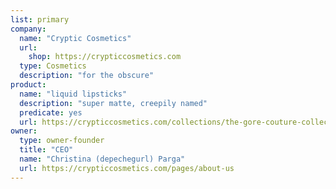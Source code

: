 ```yaml
---
list: primary
company:
  name: "Cryptic Cosmetics"
  url:
    shop: https://crypticcosmetics.com
  type: Cosmetics
  description: "for the obscure"
product:
  name: "liquid lipsticks"
  description: "super matte, creepily named"
  predicate: yes
  url: https://crypticcosmetics.com/collections/the-gore-couture-collection
owner:
  type: owner-founder
  title: "CEO"
  name: "Christina (depechegurl) Parga"
  url: https://crypticcosmetics.com/pages/about-us
---
```

